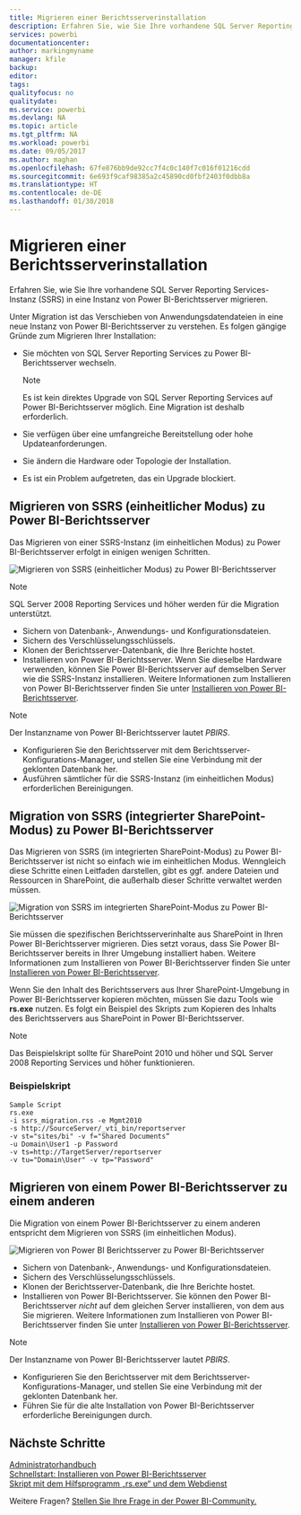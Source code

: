 ```yaml
---
title: Migrieren einer Berichtsserverinstallation
description: Erfahren Sie, wie Sie Ihre vorhandene SQL Server Reporting Services-Instanz in eine Instanz von Power BI-Berichtsserver migrieren.
services: powerbi
documentationcenter: 
author: markingmyname
manager: kfile
backup: 
editor: 
tags: 
qualityfocus: no
qualitydate: 
ms.service: powerbi
ms.devlang: NA
ms.topic: article
ms.tgt_pltfrm: NA
ms.workload: powerbi
ms.date: 09/05/2017
ms.author: maghan
ms.openlocfilehash: 67fe876bb9de92cc7f4c0c140f7c016f01216cdd
ms.sourcegitcommit: 6e693f9caf98385a2c45890cd0fbf2403f0dbb8a
ms.translationtype: HT
ms.contentlocale: de-DE
ms.lasthandoff: 01/30/2018
---
```

# <a name="migrate-a-report-server-installation"></a>Migrieren einer Berichtsserverinstallation
Erfahren Sie, wie Sie Ihre vorhandene SQL Server Reporting Services-Instanz (SSRS) in eine Instanz von Power BI-Berichtsserver migrieren.

Unter Migration ist das Verschieben von Anwendungsdatendateien in eine neue Instanz von Power BI-Berichtsserver zu verstehen. Es folgen gängige Gründe zum Migrieren Ihrer Installation:

* Sie möchten von SQL Server Reporting Services zu Power BI-Berichtsserver wechseln.
  
  > [!NOTE]
  > Es ist kein direktes Upgrade von SQL Server Reporting Services auf Power BI-Berichtsserver möglich. Eine Migration ist deshalb erforderlich.
  > 
  > 
* Sie verfügen über eine umfangreiche Bereitstellung oder hohe Updateanforderungen.
* Sie ändern die Hardware oder Topologie der Installation.
* Es ist ein Problem aufgetreten, das ein Upgrade blockiert.

## <a name="migrating-to-power-bi-report-server-from-ssrs-native-mode"></a>Migrieren von SSRS (einheitlicher Modus) zu Power BI-Berichtsserver
Das Migrieren von einer SSRS-Instanz (im einheitlichen Modus) zu Power BI-Berichtsserver erfolgt in einigen wenigen Schritten.

![](media/migrate-report-server/migrate-from-ssrs-native.png "Migrieren von SSRS (einheitlicher Modus) zu Power BI-Berichtsserver")

> [!NOTE]
> SQL Server 2008 Reporting Services und höher werden für die Migration unterstützt.
> 
> 

* Sichern von Datenbank-, Anwendungs- und Konfigurationsdateien.
* Sichern des Verschlüsselungsschlüssels.
* Klonen der Berichtsserver-Datenbank, die Ihre Berichte hostet.
* Installieren von Power BI-Berichtsserver. Wenn Sie dieselbe Hardware verwenden, können Sie Power BI-Berichtsserver auf demselben Server wie die SSRS-Instanz installieren. Weitere Informationen zum Installieren von Power BI-Berichtsserver finden Sie unter [Installieren von Power BI-Berichtsserver](install-report-server.md).

> [!NOTE]
> Der Instanzname von Power BI-Berichtsserver lautet *PBIRS*.
> 
> 

* Konfigurieren Sie den Berichtsserver mit dem Berichtsserver-Konfigurations-Manager, und stellen Sie eine Verbindung mit der geklonten Datenbank her.
* Ausführen sämtlicher für die SSRS-Instanz (im einheitlichen Modus) erforderlichen Bereinigungen.

## <a name="migration-to-power-bi-report-server-from-ssrs-sharepoint-integrated-mode"></a>Migration von SSRS (integrierter SharePoint-Modus) zu Power BI-Berichtsserver
Das Migrieren von SSRS (im integrierten SharePoint-Modus) zu Power BI-Berichtsserver ist nicht so einfach wie im einheitlichen Modus. Wenngleich diese Schritte einen Leitfaden darstellen, gibt es ggf. andere Dateien und Ressourcen in SharePoint, die außerhalb dieser Schritte verwaltet werden müssen.

![](media/migrate-report-server/migrate-from-ssrs-sharepoint.png "Migration von SSRS im integrierten SharePoint-Modus zu Power BI-Berichtsserver")

Sie müssen die spezifischen Berichtsserverinhalte aus SharePoint in Ihren Power BI-Berichtsserver migrieren. Dies setzt voraus, dass Sie Power BI-Berichtsserver bereits in Ihrer Umgebung installiert haben. Weitere Informationen zum Installieren von Power BI-Berichtsserver finden Sie unter [Installieren von Power BI-Berichtsserver](install-report-server.md).

Wenn Sie den Inhalt des Berichtsservers aus Ihrer SharePoint-Umgebung in Power BI-Berichtsserver kopieren möchten, müssen Sie dazu Tools wie **rs.exe** nutzen. Es folgt ein Beispiel des Skripts zum Kopieren des Inhalts des Berichtsservers aus SharePoint in Power BI-Berichtsserver.

> [!NOTE]
> Das Beispielskript sollte für SharePoint 2010 und höher und SQL Server 2008 Reporting Services und höher funktionieren.
> 
> 

### <a name="sample-script"></a>Beispielskript
```
Sample Script
rs.exe
-i ssrs_migration.rss -e Mgmt2010
-s http://SourceServer/_vti_bin/reportserver
-v st="sites/bi" -v f="Shared Documents“
-u Domain\User1 -p Password
-v ts=http://TargetServer/reportserver
-v tu="Domain\User" -v tp="Password"
```

## <a name="migrateing-from-one-power-bi-report-server-to-another"></a>Migrieren von einem Power BI-Berichtsserver zu einem anderen
Die Migration von einem Power BI-Berichtsserver zu einem anderen entspricht dem Migrieren von SSRS (im einheitlichen Modus).

![](media/migrate-report-server/migrate-from-pbirs.png "Migrieren von Power BI Berichtsserver zu Power BI-Berichtsserver")

* Sichern von Datenbank-, Anwendungs- und Konfigurationsdateien.
* Sichern des Verschlüsselungsschlüssels.
* Klonen der Berichtsserver-Datenbank, die Ihre Berichte hostet.
* Installieren von Power BI-Berichtsserver. Sie können den Power BI-Berichtsserver *nicht* auf dem gleichen Server installieren, von dem aus Sie migrieren. Weitere Informationen zum Installieren von Power BI-Berichtsserver finden Sie unter [Installieren von Power BI-Berichtsserver](install-report-server.md).

> [!NOTE]
> Der Instanzname von Power BI-Berichtsserver lautet *PBIRS*.
> 
> 

* Konfigurieren Sie den Berichtsserver mit dem Berichtsserver-Konfigurations-Manager, und stellen Sie eine Verbindung mit der geklonten Datenbank her.
* Führen Sie für die alte Installation von Power BI-Berichtsserver erforderliche Bereinigungen durch.

## <a name="next-steps"></a>Nächste Schritte
[Administratorhandbuch](admin-handbook-overview.md)  
[Schnellstart: Installieren von Power BI-Berichtsserver](quickstart-install-report-server.md)  
[Skript mit dem Hilfsprogramm „rs.exe“ und dem Webdienst](https://docs.microsoft.com/sql/reporting-services/tools/script-with-the-rs-exe-utility-and-the-web-service)

Weitere Fragen? [Stellen Sie Ihre Frage in der Power BI-Community.](https://community.powerbi.com/)


